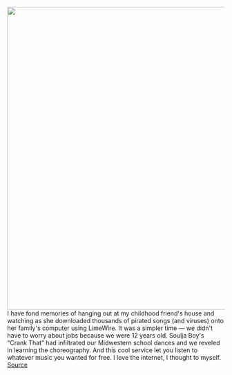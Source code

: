 <img src='https://cdn.vox-cdn.com/thumbor/KF_vn4KoNE0hFAXi9-ES9bMK4tM=/0x0:3600x1200/1200x800/filters:focal(1512x312:2088x888)/cdn.vox-cdn.com/uploads/chorus_image/image/71052745/originals_banner.a8278353.0.jpg' width='700px' /><br/>
I have fond memories of hanging out at my childhood friend's house and watching as she downloaded thousands of pirated songs (and viruses) onto her family's computer using LimeWire. It was a simpler time — we didn't have to worry about jobs because we were 12 years old. Soulja Boy's “Crank That” had infiltrated our Midwestern school dances and we reveled in learning the choreography. And this cool service let you listen to whatever music you wanted for free. I love the internet, I thought to myself.
<a href='https://www.theverge.com/2022/7/6/23197146/limewire-nfts-marketplace-soulja-boy-travis-barker'> Source <a/>